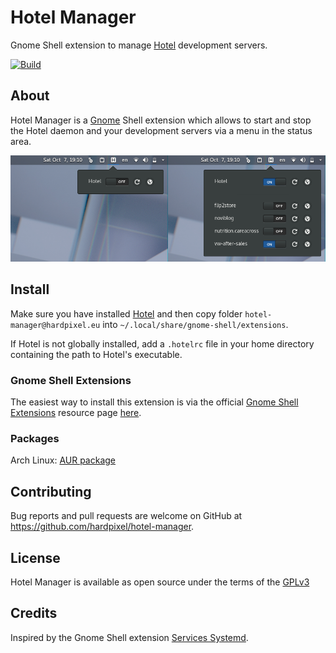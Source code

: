 # Hotel Manager
Gnome Shell extension to manage [Hotel](https://github.com/typicode/hotel) development servers.

[![Build](https://github.com/hardpixel/hotel-manager/actions/workflows/build.yml/badge.svg?branch=master)](https://github.com/hardpixel/hotel-manager/actions/workflows/build.yml)

## About
Hotel Manager is a [Gnome](https://www.gnome.org/) Shell extension which
allows to start and stop the Hotel daemon and your development servers via a menu in the status area.

![Screenshot](https://raw.githubusercontent.com/hardpixel/hotel-manager/master/screenshot.png)

## Install
Make sure you have installed [Hotel](https://github.com/typicode/hotel) and then copy folder `hotel-manager@hardpixel.eu` into `~/.local/share/gnome-shell/extensions`.

If Hotel is not globally installed, add a `.hotelrc` file in your home directory containing the path to Hotel's executable.

### Gnome Shell Extensions
The easiest way to install this extension is via the official [Gnome Shell Extensions](https://extensions.gnome.org) resource page [here](https://extensions.gnome.org/extension/1285/hotel-manager).

### Packages
Arch Linux: [AUR package](https://aur.archlinux.org/packages/gnome-shell-extension-hotel-manager)

## Contributing
Bug reports and pull requests are welcome on GitHub at https://github.com/hardpixel/hotel-manager.

## License
Hotel Manager is available as open source under the terms of the [GPLv3](http://www.gnu.org/licenses/gpl-3.0.en.html)

## Credits
Inspired by the Gnome Shell extension [Services Systemd](https://github.com/petres/gnome-shell-extension-services-systemd/).
